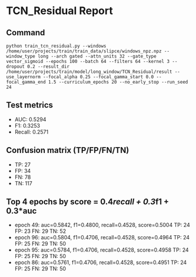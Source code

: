 # TCN_Residual Report

## Command
```
python train_tcn_residual.py --windows /home/user/projects/train/train_data/slipce/windows_npz.npz --window_type long --arch gated --attn_units 32 --gate_type vector_sigmoid --epochs 100 --batch 64 --filters 64 --kernel 3 --dropout 0.2 --result_dir /home/user/projects/train/model/long_window/TCN_Residual/result --use_layernorm --focal_alpha 0.25 --focal_gamma_start 0.0 --focal_gamma_end 1.5 --curriculum_epochs 20 --no_early_stop --run_seed 24
```

## Test metrics
- AUC: 0.5294
- F1: 0.3253
- Recall: 0.2571
## Confusion matrix (TP/FP/FN/TN)
- TP: 27
- FP: 34
- FN: 78
- TN: 117

## Top 4 epochs by score = 0.4*recall + 0.3*f1 + 0.3*auc
- epoch 49: auc=0.5842, f1=0.4800, recall=0.4528, score=0.5004  TP: 24 FP: 23 FN: 29 TN: 52
- epoch 96: auc=0.5804, f1=0.4706, recall=0.4528, score=0.4964  TP: 24 FP: 25 FN: 29 TN: 50
- epoch 95: auc=0.5784, f1=0.4706, recall=0.4528, score=0.4958  TP: 24 FP: 25 FN: 29 TN: 50
- epoch 86: auc=0.5761, f1=0.4706, recall=0.4528, score=0.4951  TP: 24 FP: 25 FN: 29 TN: 50
